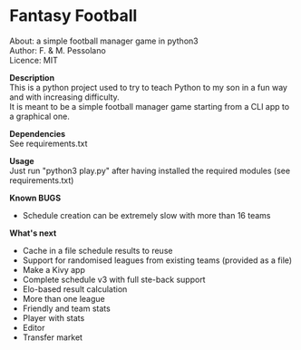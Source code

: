 # Fantasy Football  
About:      a simple football manager game in python3  
Author:     F. & M. Pessolano  
Licence:    MIT  

**Description**  
This is a python project used to try to teach Python to my son in a fun way and with increasing difficulty.  
It is meant to be a simple football manager game starting from a CLI app to a graphical one.    

**Dependencies**  
See requirements.txt  

**Usage**  
Just run "python3 play.py" after having installed the required modules (see requirements.txt)  

**Known BUGS**  
 - Schedule creation can be extremely slow with more than 16 teams  

**What's next**  
 - Cache in a file schedule results to reuse  
 - Support for randomised leagues from existing teams (provided as a file)  
 - Make a Kivy app  
 - Complete schedule v3 with full ste-back support  
 - Elo-based result calculation  
 - More than one league  
 - Friendly and team stats  
 - Player with stats  
 - Editor  
 - Transfer market  





